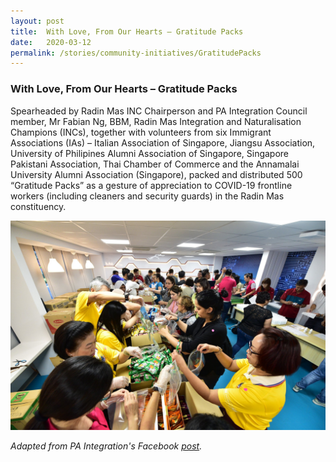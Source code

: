 ```yaml
---
layout: post
title:  With Love, From Our Hearts – Gratitude Packs
date:   2020-03-12
permalink: /stories/community-initiatives/GratitudePacks
---
```


### With Love, From Our Hearts – Gratitude Packs

Spearheaded by Radin Mas INC Chairperson and PA Integration Council member, Mr Fabian Ng, BBM, Radin Mas Integration and Naturalisation Champions (INCs), together with volunteers from six Immigrant Associations (IAs) – Italian Association of Singapore, Jiangsu Association, University of Philipines Alumni Association of Singapore, Singapore Pakistani Association, Thai Chamber of Commerce and the Annamalai University Alumni Association (Singapore), packed and distributed 500 “Gratitude Packs” as a gesture of appreciation to COVID-19 frontline workers (including cleaners and security guards) in the Radin Mas constituency.

![PA Integration](/images/stories/PAI.jpg/)

_Adapted from PA Integration's Facebook [post](https://www.facebook.com/pa.integration/posts/2983320291730603)._
